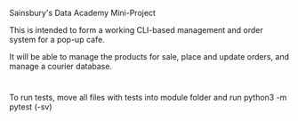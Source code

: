 Sainsbury's Data Academy Mini-Project

This is intended to form a working CLI-based management and order system for a pop-up cafe.

It will be able to manage the products for sale, place and update orders, and manage a courier database.


#
To run tests, move all files with tests into module folder and run python3 -m pytest (-sv)